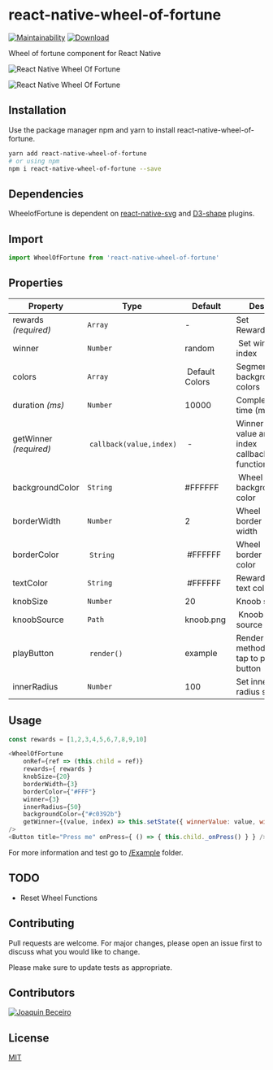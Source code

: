 # react-native-wheel-of-fortune 
[![Maintainability](https://api.codeclimate.com/v1/badges/516712bad4032cba5439/maintainability)](https://codeclimate.com/github/eftalyurtseven/react-native-wheel-of-fortune)
[![Download](https://img.shields.io/npm/dm/react-native-wheel-of-fortune.svg)](https://github.com/eftalyurtseven/react-native-wheel-of-fortune)


Wheel of fortune component for React Native

![React Native Wheel Of Fortune](https://github.com/eftalyurtseven/react-native-wheel-of-fortune/raw/master/assets/images/RNWheelOfFortune.gif "React Native Wheel Of Fortune")

![React Native Wheel Of Fortune](https://github.com/eftalyurtseven/react-native-wheel-of-fortune/raw/master/assets/images/demo.png "React Native Wheel Of Fortune")


## Installation

Use the package manager npm and yarn to install react-native-wheel-of-fortune.

```bash
yarn add react-native-wheel-of-fortune
# or using npm
npm i react-native-wheel-of-fortune --save
```

## Dependencies
WheelofFortune is dependent on [react-native-svg](https://github.com/react-native-community/react-native-svg) and [D3-shape](https://github.com/d3/d3-shape) plugins.

## Import

```js
import WheelOfFortune from 'react-native-wheel-of-fortune'
```

## Properties
Property | Type | Default | Desc
--- | --- | --- | ---
rewards *(required)* | `Array` | - | Set Rewards 
winner | `Number` | random | Set winner index
colors | `Array` | Default Colors | Segment background colors
duration *(ms)* | `Number` | 10000 | Completion time  (ms)
getWinner *(required)* | `callback(value,index)` | - | Winner value and index callback function
backgroundColor | `String` | #FFFFFF | Wheel background color
borderWidth | `Number` | 2 | Wheel border width
borderColor | `String` | #FFFFFF | Wheel border color
textColor | `String` | #FFFFFF | Rewards text color
knobSize | `Number` | 20 | Knoob size
knoobSource | `Path` | knoob.png | Knoob source
playButton | `render()` | example | Render method for tap to play button
innerRadius | `Number` | 100 | Set inner radius size

## Usage
```js
const rewards = [1,2,3,4,5,6,7,8,9,10]

<WheelOfFortune
    onRef={ref => (this.child = ref)} 
    rewards={ rewards }
    knobSize={20}
    borderWidth={3}
    borderColor={"#FFF"}
    winner={3}
    innerRadius={50}
    backgroundColor={"#c0392b"}
    getWinner={(value, index) => this.setState({ winnerValue: value, winnerIndex: index })}
/>
<Button title="Press me" onPress={ () => { this.child._onPress() } } />
```
For more information and test go to [/Example](https://github.com/eftalyurtseven/react-native-wheel-of-fortune/tree/master/Example) folder.

## TODO
- Reset Wheel Functions 

## Contributing
Pull requests are welcome. For major changes, please open an issue first to discuss what you would like to change.

Please make sure to update tests as appropriate.

## Contributors
[![Joaquin Beceiro](https://avatars0.githubusercontent.com/u/10049759?s=50 "Joaquin Beceiro")](https://github.com/JoaquinBeceiro)



## License
[MIT](https://choosealicense.com/licenses/mit/)
